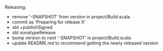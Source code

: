 Releasing:

* remove '-SNAPSHOT' from version in project/Build.scala
* commit as 'Preparing for release X'
* sbt +publishSigned
* sbt sonatypeRelease
* bump version to next '-SNAPSHOT' in project/Build.scala
* update README.md to recommend getting the newly released version
